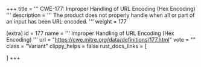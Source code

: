 +++
title = '''
CWE-177: Improper Handling of URL Encoding (Hex Encoding)
'''
description	= '''
The product does not properly handle when all or part of an input has been URL encoded.
'''
weight = 177

[extra]
id = 177
name = '''
Improper Handling of URL Encoding (Hex Encoding)
'''
url = "https://cwe.mitre.org/data/definitions/177.html"
vote = ""
class = "Variant"
clippy_helps = false
rust_docs_links = [
	
]
+++
